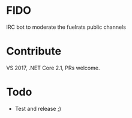 # FIDO
IRC bot to moderate the fuelrats public channels

# Contribute
VS 2017, .NET Core 2.1, PRs welcome.

# Todo
* Test and release ;)